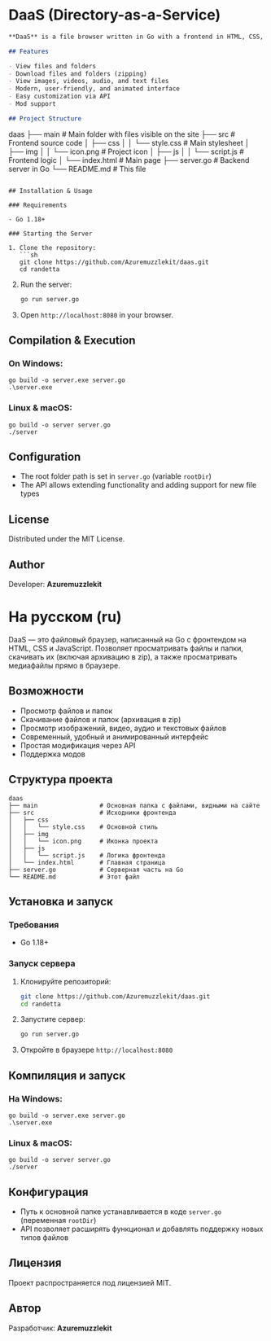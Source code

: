 # **DaaS** (Directory-as-a-Service)

```markdown
**DaaS** is a file browser written in Go with a frontend in HTML, CSS, and JavaScript. Allows viewing files and folders, downloading them (including zipping), and viewing media files directly in the browser.

## Features

- View files and folders
- Download files and folders (zipping)
- View images, videos, audio, and text files
- Modern, user-friendly, and animated interface
- Easy customization via API
- Mod support

## Project Structure

```
daas
├── main                 # Main folder with files visible on the site
├── src                  # Frontend source code
│   ├── css
│   │   └── style.css    # Main stylesheet
│   ├── img
│   │   └── icon.png     # Project icon
│   ├── js
│   │   └── script.js    # Frontend logic
│   └── index.html       # Main page
├── server.go            # Backend server in Go
└── README.md            # This file
```

## Installation & Usage

### Requirements

- Go 1.18+

### Starting the Server

1. Clone the repository:
   ```sh
   git clone https://github.com/Azuremuzzlekit/daas.git
   cd randetta
   ```
2. Run the server:
   ```sh
   go run server.go
   ```
3. Open `http://localhost:8080` in your browser.

## **Compilation & Execution**

### **On Windows:**

```
go build -o server.exe server.go
.\server.exe
```

### **Linux & macOS:**

```
go build -o server server.go
./server
```

## Configuration

- The root folder path is set in `server.go` (variable `rootDir`)
- The API allows extending functionality and adding support for new file types

## License

Distributed under the MIT License.

## Author

Developer: **Azuremuzzlekit**



# На русском (ru)
DaaS — это файловый браузер, написанный на Go с фронтендом на HTML, CSS и JavaScript. Позволяет просматривать файлы и папки, скачивать их (включая архивацию в zip), а также просматривать медиафайлы прямо в браузере.

## Возможности

- Просмотр файлов и папок
- Скачивание файлов и папок (архивация в zip)
- Просмотр изображений, видео, аудио и текстовых файлов
- Современный, удобный и анимированный интерфейс
- Простая модификация через API
- Поддержка модов

## Структура проекта

```
daas
├── main                 # Основная папка с файлами, видными на сайте
├── src                  # Исходники фронтенда
│   ├── css
│   │   └── style.css    # Основной стиль
│   ├── img
│   │   └── icon.png     # Иконка проекта
│   ├── js
│   │   └── script.js    # Логика фронтенда
│   └── index.html       # Главная страница
├── server.go            # Серверная часть на Go
└── README.md            # Этот файл
```

## Установка и запуск

### Требования

- Go 1.18+

### Запуск сервера

1. Клонируйте репозиторий:
   ```sh
   git clone https://github.com/Azuremuzzlekit/daas.git
   cd randetta
   ```
2. Запустите сервер:
   ```sh
   go run server.go
   ```
3. Откройте в браузере `http://localhost:8080`

## **Компиляция и запуск**

### **На Windows:**

```
go build -o server.exe server.go
.\server.exe
```

### **Linux & macOS:**

```
go build -o server server.go
./server
```

## Конфигурация

- Путь к основной папке устанавливается в коде `server.go` (переменная `rootDir`)
- API позволяет расширять функционал и добавлять поддержку новых типов файлов

## Лицензия

Проект распространяется под лицензией MIT.

## Автор

Разработчик: **Azuremuzzlekit**


